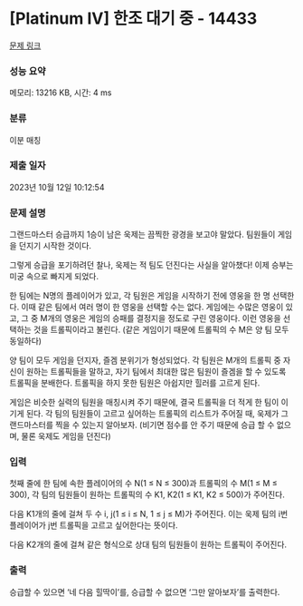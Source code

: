 # [Platinum IV] 한조 대기 중 - 14433 

[문제 링크](https://www.acmicpc.net/problem/14433) 

### 성능 요약

메모리: 13216 KB, 시간: 4 ms

### 분류

이분 매칭

### 제출 일자

2023년 10월 12일 10:12:54

### 문제 설명

<p>그랜드마스터 승급까지 1승이 남은 욱제는 끔찍한 광경을 보고야 말았다. 팀원들이 게임을 던지기 시작한 것이다.</p>

<p>그렇게 승급을 포기하려던 찰나, 욱제는 적 팀도 던진다는 사실을 알아챘다! 이제 승부는 미궁 속으로 빠지게 되었다.</p>

<p>한 팀에는 N명의 플레이어가 있고, 각 팀원은 게임을 시작하기 전에 영웅을 한 명 선택한다. 이때 같은 팀에서 여러 명이 한 영웅을 선택할 수는 없다. 게임에는 수많은 영웅이 있고, 그 중 M개의 영웅은 게임의 승패를 결정지을 정도로 구린 영웅이다. 이런 영웅을 선택하는 것을 트롤픽이라고 불린다. (같은 게임이기 때문에 트롤픽의 수 M은 양 팀 모두 동일하다)</p>

<p>양 팀이 모두 게임을 던지자, 즐겜 분위기가 형성되었다. 각 팀원은 M개의 트롤픽 중 자신이 원하는 트롤픽들을 말하고, 자기 팀에서 최대한 많은 팀원이 즐겜을 할 수 있도록 트롤픽을 분배한다. 트롤픽을 하지 못한 팀원은 아쉽지만 힐러를 고르게 된다.</p>

<p>게임은 비슷한 실력의 팀원을 매칭시켜 주기 때문에, 결국 트롤픽을 더 적게 한 팀이 이기게 된다. 각 팀의 팀원들이 고르고 싶어하는 트롤픽의 리스트가 주어질 때, 욱제가 그랜드마스터를 찍을 수 있는지 알아보자. (비기면 점수를 안 주기 때문에 승급 할 수 없으며, 물론 욱제도 게임을 던진다)</p>

### 입력 

 <p>첫째 줄에 한 팀에 속한 플레이어의 수 N(1 ≤ N ≤ 300)과 트롤픽의 수 M(1 ≤ M ≤ 300), 각 팀의 팀원들이 원하는 트롤픽의 수 K1, K2(1 ≤ K1, K2 ≤ 500)가 주어진다.</p>

<p>다음 K1개의 줄에 걸쳐 두 수 i, j(1 ≤ i ≤ N, 1 ≤ j ≤ M)가 주어진다. 이는 욱제 팀의 i번 플레이어가 j번 트롤픽을 고르고 싶어한다는 뜻이다.</p>

<p>다음 K2개의 줄에 걸쳐 같은 형식으로 상대 팀의 팀원들이 원하는 트롤픽이 주어진다.</p>

### 출력 

 <p>승급할 수 있으면 ‘네 다음 힐딱이’를, 승급할 수 없으면 ‘그만 알아보자’를 출력한다.</p>

